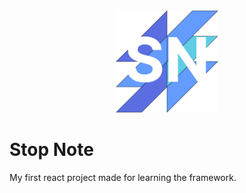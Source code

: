 <div align=center>
<img src="assets/logo.svg" width=164>
</div>

# Stop Note

My first react project made for learning the framework.

